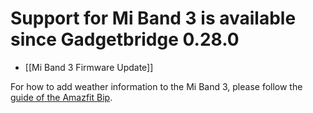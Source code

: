 # Support for Mi Band 3 is available since Gadgetbridge 0.28.0

- [[Mi Band 3 Firmware Update]]

For how to add weather information to the Mi Band 3, please follow the [guide of the Amazfit Bip](https://github.com/Freeyourgadget/Gadgetbridge/wiki/Amazfit-Bip-Weather).